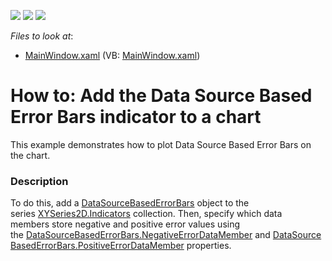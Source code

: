 <!-- default badges list -->
![](https://img.shields.io/endpoint?url=https://codecentral.devexpress.com/api/v1/VersionRange/128568437/22.2.2%2B)
[![](https://img.shields.io/badge/Open_in_DevExpress_Support_Center-FF7200?style=flat-square&logo=DevExpress&logoColor=white)](https://supportcenter.devexpress.com/ticket/details/T432023)
[![](https://img.shields.io/badge/📖_How_to_use_DevExpress_Examples-e9f6fc?style=flat-square)](https://docs.devexpress.com/GeneralInformation/403183)
<!-- default badges end -->
<!-- default file list -->
*Files to look at*:

* [MainWindow.xaml](./CS/DataSourceBasedErrorBars/MainWindow.xaml) (VB: [MainWindow.xaml](./VB/DataSourceBasedErrorBars/MainWindow.xaml))
<!-- default file list end -->
# How to: Add the Data Source Based Error Bars indicator to a chart


<p>This example demonstrates how to plot Data Source Based Error Bars on the chart.</p>


<h3>Description</h3>

To do this, add a&nbsp;<a href="https://documentation.devexpress.com/#WPF/clsDevExpressXpfChartsDataSourceBasedErrorBarstopic">DataSourceBasedErrorBars</a>&nbsp;object to the series&nbsp;<a href="https://documentation.devexpress.com/#WPF/DevExpressXpfChartsXYSeries2D_Indicatorstopic">XYSeries2D.Indicators</a>&nbsp;collection.&nbsp;Then,&nbsp;specify&nbsp;which data members&nbsp;store negative and positive error values using the&nbsp;<a href="https://documentation.devexpress.com/#WPF/DevExpressXpfChartsDataSourceBasedErrorBars_NegativeErrorDataMembertopic">DataSourceBasedErrorBars.NegativeErrorDataMember</a>&nbsp;and&nbsp;<a href="https://documentation.devexpress.com/#WPF/DevExpressXpfChartsDataSourceBasedErrorBars_PositiveErrorDataMembertopic">DataSourceBasedErrorBars.PositiveErrorDataMember</a>&nbsp;properties.

<br/>


